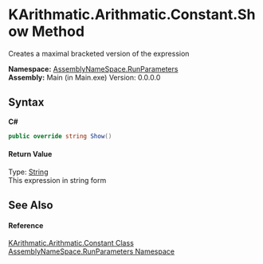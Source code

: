 # KArithmatic.Arithmatic.Constant.Show Method 
 

Creates a maximal bracketed version of the expression

**Namespace:**&nbsp;<a href="4763cf1c-e4af-43c5-78fe-6f03f6e2281f">AssemblyNameSpace.RunParameters</a><br />**Assembly:**&nbsp;Main (in Main.exe) Version: 0.0.0.0

## Syntax

**C#**<br />
``` C#
public override string Show()
```


#### Return Value
Type: <a href="http://msdn2.microsoft.com/en-us/library/s1wwdcbf" target="_blank">String</a><br />This expression in string form

## See Also


#### Reference
<a href="76cf71f2-6bce-561a-338f-7588faa193d2">KArithmatic.Arithmatic.Constant Class</a><br /><a href="4763cf1c-e4af-43c5-78fe-6f03f6e2281f">AssemblyNameSpace.RunParameters Namespace</a><br />